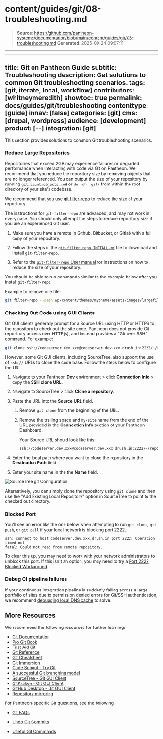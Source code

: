 # content/guides/git/08-troubleshooting.md

> **Source**: https://github.com/pantheon-systems/documentation/blob/main/content/guides/git/08-troubleshooting.md
> **Generated**: 2025-09-24 09:07:11

---

---
title: Git on Pantheon Guide
subtitle: Troubleshooting
description: Get solutions to common Git troubleshooting scenarios.
tags: [git, iterate, local, workflow]
contributors: [whitneymeredith]
showtoc: true
permalink: docs/guides/git/troubleshooting
contenttype: [guide]
innav: [false]
categories: [git]
cms: [drupal, wordpress]
audience: [development]
product: [--]
integration: [git]
---

This section provides solutions to common Git troubleshooting scenarios.

### Reduce Large Repositories

Repositories that exceed 2GB may experience failures or degraded performance when interacting with code via Git on Pantheon. We recommend that you reduce the repository size by removing objects that are no longer referenced. You can output the size of your repository by running [`git count-objects -vH`](https://git-scm.com/docs/git-count-objects) or `du -sh .git/` from within the root directory of your site's codebase.

We recommend that you use [git filter-repo](https://github.com/newren/git-filter-repo/) to reduce the size of your repository.

<Alert type="danger" title="Caution">

The instructions for `git-filter-repo` are advanced, and may not work in every case. You should only attempt the steps to reduce repository size if you are an experienced Git user.

</Alert>

1. Make sure you have a remote in Github, Bitbucket, or Gitlab with a full copy of your repository.

1. Follow the steps in the [`git-filter-repo INSTALL.md`](https://github.com/newren/git-filter-repo/blob/main/INSTALL.md) file to download and install `git-filter-repo`.

1. Refer to the [`git-filter-repo` User manual](https://htmlpreview.github.io/?https://github.com/newren/git-filter-repo/blob/docs/html/git-filter-repo.html) for instructions on how to reduce the size of your repository.

You should be able to run commands similar to the example below after you install `git-filter-repo`.

Example to remove one file:

```bash
git filter-repo --path wp-content/themes/mytheme/assets/images/largefile.mp4 --invert-paths
```

<Partial file="host-keys.md" />

### Checking Out Code using GUI Clients

Git GUI clients generally prompt for a Source URL using HTTP or HTTPS to the repository to check out the site code. Pantheon does not provide Git repository access over HTTP(s), and instead provides a "Git over SSH" command. For example:

```bash
git clone ssh://codeserver.dev.xxx@codeserver.dev.xxx.drush.in:2222/~/repository.git my-site
```

However, some Git GUI clients, including SourceTree, also support the use of
 `ssh://` URLs to clone the code base. Follow the steps below to configure the URL.

1. Navigate to your Pantheon **Dev** environment > click  **Connection Info** > copy the **SSH clone URL**.

1. Navigate to SourceTree > click **Clone a repository**.

1. Paste the URL into the **Source URL** field.

   1. Remove `git clone` from the beginning of the URL.

   1. Remove the trailing space and `my-site` name from the end of the URL provided in the **Connection Info** section of your Pantheon Dashboard.

      Your Source URL should look like this:

      ```
      ssh://codeserver.dev.xxx@codeserver.dev.xxx.drush.in:2222/~/repository.git
      ```

1. Enter the local path where you want to clone the repository in the **Destination Path** field.

1. Enter your site name in the the **Name** field.

![SourceTree git Configuration](../../../images/sourcetree-config.png)

Alternatively, you can simply clone the repository using `git clone` and then use the "Add Existing Local Repository" option in SourceTree to point to the checked out directory.

### Blocked Port

You'll see an error like the one below when attempting to run `git clone`, `git push`, or `git pull` if your local network is blocking port 2222.

```none
ssh: connect to host codeserver.dev.xxx.drush.in port 2222: Operation timed out
fatal: Could not read from remote repository.
```

To clear this up, you may need to work with your network administrators to unblock this port. If this isn't an option, you may need to try a [Port 2222 Blocked Workaround](/guides/sftp/port-2222).

### Debug CI pipeline failures
If your continuous integration pipeline is suddenly failing across a large portfolio of sites due to permission denied errors for Git/SSH authentication, we recommend [debugging local DNS cache](/local-dns-cache) to solve.

## More Resources

We recommend the following resources for further learning:

- [Git Documentation](https://git-scm.com/documentation)
- [Pro Git Book](https://git-scm.com/book/en/v2)
- [First Aid Git](https://github.com/magalhini/firstaidgit)
- [Git Reference](http://gitref.org/)
- [Git Cheatsheet](https://ndpsoftware.com/git-cheatsheet.html)
- [Git Immersion](http://gitimmersion.com/)
- [Code School - Try Git](https://try.github.io/levels/1/challenges/1)
- [A successful Git branching model](http://nvie.com/posts/a-successful-git-branching-model/)
- [SourceTree - Git GUI Client](https://www.sourcetreeapp.com/)
- [GitKraken - Git GUI Client](https://www.gitkraken.com/)
- [GitHub Desktop - Git GUI Client](https://desktop.github.com/)
- [Repository mirroring](https://docs.gitlab.com/ee/user/project/repository/mirror/)

For Pantheon-specific Git questions, see the following:

- [Git FAQs](/guides/git/faq-git)

- [Undo Git Commits](/guides/git/undo-commits)

- [Useful Git Commands](/guides/git/useful-commands)
